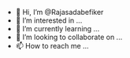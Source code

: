 - 👋 Hi, I’m @Rajasadabefiker
- 👀 I’m interested in ...
- 🌱 I’m currently learning ...
- 💞️ I’m looking to collaborate on ...
- 📫 How to reach me ...

<!---
Rajasadabefiker/Rajasadabefiker is a ✨ special ✨ repository because its `README.md` (this file) appears on your GitHub profile.
You can click the Preview link to take a look at your changes.
--->

